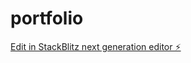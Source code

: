 # portfolio

[Edit in StackBlitz next generation editor ⚡️](https://stackblitz.com/~/github.com/radiancegeorge/portfolio)